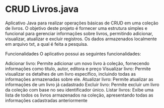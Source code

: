# CRUD Livros.java
Aplicativo Java para realizar operações básicas de CRUD em uma coleção de livros. O objetivo deste projeto é fornecer uma estrutura simples e funcional para gerenciar informações sobre livros, permitindo adicionar, visualizar, atualizar e excluir registros. Os dados armazenados localmente em arquivo txt, a qual é feita a pesquisa.

Funcionalidades
O aplicativo possui as seguintes funcionalidades:

Adicionar livro: Permite adicionar um novo livro à coleção, fornecendo informações como título, autor, editora e preço
Visualizar livro: Permite visualizar os detalhes de um livro específico, incluindo todas as informações armazenadas sobre ele.
Atualizar livro: Permite atualizar as informações de um livro já cadastrado
Excluir livro: Permite excluir um livro da coleção com base no seu identificador único.
Listar livros: Exibe uma lista de todos os livros armazenados na coleção, apresentando todas as informações cadastradas anteriormente
